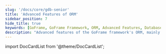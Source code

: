 ```yaml
---
slug: '/docs/core/gdb-senior'
title: 'Advanced Features of ORM'
sidebar_position: 7
hide_title: true
keywords: [GoFrame, GoFrame Framework, ORM, Advanced Features, Database Management, gdb, Go Development, Data Manipulation, Modeling, Query Optimization]
description: "Advanced features of the GoFrame framework's ORM, mainly including advanced functions for database management and operations. These features help developers handle data modeling more efficiently, optimize query performance, and simplify data manipulation processes, thereby improving the efficiency and quality of development using the GoFrame framework."
---
```


import DocCardList from '@theme/DocCardList';

<DocCardList />